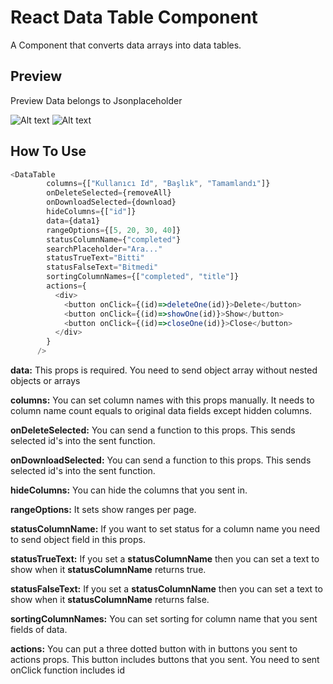# React Data Table Component
A Component that converts data arrays into data tables.

## Preview
Preview Data belongs to Jsonplaceholder

![Alt text](https://imgur.com/ubFkFm3.jpg)
![Alt text](https://imgur.com/SDzpT5p.jpg)

## How To Use

```javascript
<DataTable
        columns={["Kullanıcı Id", "Başlık", "Tamamlandı"]}
        onDeleteSelected={removeAll}
        onDownloadSelected={download}
        hideColumns={["id"]}
        data={data1}
        rangeOptions={[5, 20, 30, 40]}
        statusColumnName={"completed"}
        searchPlaceholder="Ara..."
        statusTrueText="Bitti"
        statusFalseText="Bitmedi"
        sortingColumnNames={["completed", "title"]}
        actions={
          <div>
            <button onClick={(id)=>deleteOne(id)}>Delete</button>
            <button onClick={(id)=>showOne(id)}>Show</button>
            <button onClick={(id)=>closeOne(id)}>Close</button>
          </div>
        }
      />
```
**data:** This props is required. You need to send object array without nested objects or arrays

**columns:** You can set column names with this props manually. It needs to column name count equals to original data fields except hidden columns.

**onDeleteSelected:** You can send a function to this props. This sends selected id's into the sent function.

**onDownloadSelected:** You can send a function to this props. This sends selected id's into the sent function.

**hideColumns:** You can hide the columns that you sent in.

**rangeOptions:** It sets show ranges per page.

**statusColumnName:** If you want to set status for a column name you need to send object field in this props.

**statusTrueText:** If you set a **statusColumnName** then you can set a text to show when it **statusColumnName** returns true.

**statusFalseText:** If you set a **statusColumnName** then you can set a text to show when it **statusColumnName** returns false.

**sortingColumnNames:** You can set sorting for column name that you sent fields of data.

**actions:** You can put a three dotted button with in buttons you sent to actions props. This button includes buttons that you sent. You need to sent onClick function includes id



